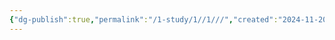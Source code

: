 ```yaml
---
{"dg-publish":true,"permalink":"/1-study/1//1///","created":"2024-11-20T21:02:27.022+09:00","updated":"2025-06-03T20:07:19.674+09:00"}
---
```


